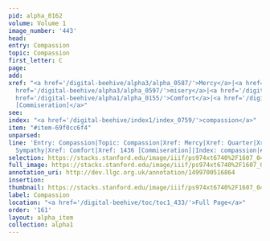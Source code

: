 ```yaml
---
pid: alpha_0162
volume: Volume 1
image_number: '443'
head: 
entry: Compassion
topic: Compassion
first_letter: C
page: 
add: 
xref: "<a href='/digital-beehive/alpha3/alpha_0587/'>Mercy</a>|<a href='/digital-beehive/alpha4/alpha_0764/'>Quarter</a>|<a
  href='/digital-beehive/alpha3/alpha_0597/'>misery</a>|<a href='/digital-beehive/alpha5/num_0150/'>Sympathy</a>|<a
  href='/digital-beehive/alpha1/alpha_0155/'>Comfort</a>|<a href='/digital-beehive/toc/toc2_281/'>1436
  [Commiseration]</a>"
see: 
index: "<a href='/digital-beehive/index1/index_0759/'>compassion</a>"
item: "#item-69f0cc6f4"
unparsed: 
line: 'Entry: Compassion|Topic: Compassion|Xref: Mercy|Xref: Quarter|Xref: misery|Xref:
  Sympathy|Xref: Comfort|Xref: 1436 [Commiseration]|Index: compassion|#item-69f0cc6f4'
selection: https://stacks.stanford.edu/image/iiif/ps974xt6740%2F1607_0442/335,2231,3106,598/full/0/default.jpg
full_image: https://stacks.stanford.edu/image/iiif/ps974xt6740%2F1607_0442/full/full/0/default.jpg
annotation_uri: http://dev.llgc.org.uk/annotation/1499700516864
insertion: 
thumbnail: https://stacks.stanford.edu/image/iiif/ps974xt6740%2F1607_0442/335,2231,600,180/250,/0/default.jpg
label: Compassion
location: "<a href='/digital-beehive/toc/toc1_433/'>Full Page</a>"
order: '161'
layout: alpha_item
collection: alpha1
---
```

